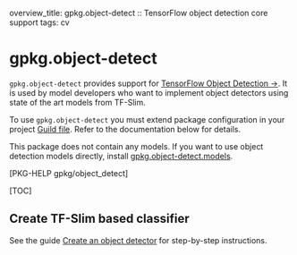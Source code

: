 overview_title: gpkg.object-detect :: TensorFlow object detection core support
tags: cv

# gpkg.object-detect

`gpkg.object-detect` provides support for [TensorFlow Object Detection
->](https://github.com/tensorflow/models/tree/master/research/object_detection). It
is used by model developers who want to implement object detectors
using state of the art models from TF-Slim.

To use `gpkg.object-detect` you must extend package configuration in your
project [Guild file](term:guild-file). Refer to the documentation
below for details.

This package does not contain any models. If you want to use object
detection models directly, install
[gpkg.object-detect.models](pkg:object-detect-models).

[PKG-HELP gpkg/object_detect]

[TOC]

## Create TF-Slim based classifier

See the guide [Create an object
detector](/docs/guides/create-object-detector/) for step-by-step
instructions.
